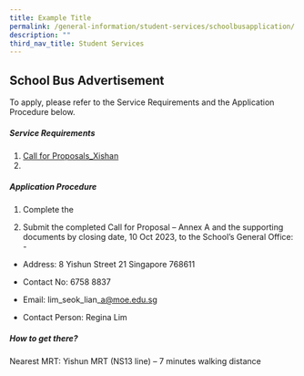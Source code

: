 ```yaml
---
title: Example Title
permalink: /general-information/student-services/schoolbusapplication/
description: ""
third_nav_title: Student Services
---
```

##        School Bus Advertisement

 
To apply, please refer to the Service Requirements and the Application Procedure below.

       
##### Service Requirements
1. [Call for Proposals_Xishan]()
2. 

     
##### Application Procedure
           
1. Complete the 

2. Submit the completed Call for Proposal – Annex A and the supporting documents by closing date, 10 Oct 2023, to the School’s General Office: -

* Address: 8 Yishun Street 21 Singapore 768611

* Contact No: 6758 8837

* Email: lim\_seok\_lian\_a@moe.edu.sg

* Contact Person: Regina Lim

##### How to get there?
        
Nearest MRT: Yishun MRT (NS13 line) – 7 minutes walking distance